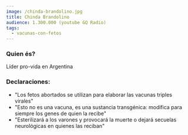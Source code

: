 ```yaml
---
image: /chinda-brandolino.jpg
title: Chinda Brandolino
audience: 1.300.000 (youtube GQ Radio)
tags: 
  - vacunas-con-fetos
---
```


### Quien és?

Líder pro-vida en Argentina

### Declaraciones:

- "Los fetos abortados se utilizan para elaborar las vacunas triples virales"
- "Esto no es una vacuna, es una sustancia transgénica: modifica para siempre los genes de quien la recibe"
- "Esterilizará a los varones y provocará la muerte o dejará secuelas neurológicas en quienes las reciban"
<!-- - “El chiquito, lo puede ver en cualquier ecografía, corre hacia arriba, abre la boca, llora en silencio y nada hacia el útero” -->
<!-- no existe el aborto seguro, cortan el feto en pedacitos con bisturí y este llora -->